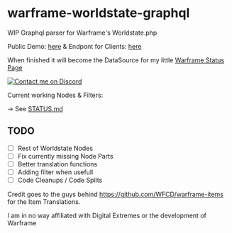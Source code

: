 # warframe-worldstate-graphql

WIP Graphql parser for Warframe's Worldstate.php

Public Demo: [here](https://mybitti.de/playground) & Endpont for Clients: [here](https://mybitti.de/graphql)

When finished it will become the DataSource for my little [Warframe Status Page](https://bitti09.github.io/vue-wf/#/)

[![Contact me on Discord](https://img.shields.io/badge/Discord-Bitti%238207-7289DA.svg)](https://discordapp.com/users/187288182885187584 "Contact me on Discord")

Current working Nodes & Filters:

-> See [STATUS.md](https://github.com/Bitti09/warframe-worldstate-graphql/blob/master/STATUS.md)

## TODO

- [ ] Rest of Worldstate Nodes
- [ ] Fix currently missing Node Parts
- [ ] Better translation functions
- [ ] Adding filter when usefull
- [ ] Code Cleanups / Code Splits

Credit goes to the guys behind https://github.com/WFCD/warframe-items for the Item Translations.

I am in no way affiliated with Digital Extremes or the development of Warframe
